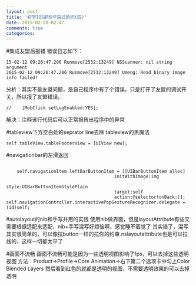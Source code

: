 ```yaml
---
layout: post
title: '初学IOS那些年踩过的坑(四)'
date: 2015-02-28 02:47
comments: true
categories: 
---
```

#集成友盟后报错
错误日志如下：
```
15-02-12 09:26:47.206 Runmove[2532:13249] NSScanner: nil string argument
2015-02-12 09:26:47.206 Runmove[2532:13249] Umeng: Read binary image info failed!
```
分析：其实不是友盟问题，是自己程序中有了个错误，只是打开了友盟的调试开关，所以报了友盟错误。
```
//    [MobClick setLogEnabled:YES]; 
```
解决：注释该行代码后可以正常报告出程序中的异常

#tableview下方空白处的seprator line去除
tableview的黑魔法
```objc
self.tableView.tableFooterView = [UIView new];
```
#navigationbar的左滑返回
```objc

    self.navigationItem.leftBarButtonItem = [[UIBarButtonItem alloc]
                                         initWithImage:img
                                         style:UIBarButtonItemStylePlain
                                         target:self
                                         action:@selector(onBack:)];
self.navigationController.interactivePopGestureRecognizer.delegate = (id)self;
```
#autolayout的nib和手写并用的实践
使用nib做界面，但是layoutAttribute有些又需要根据适配来适配，nib+手写混写好烦恼啊，感觉睡不着觉了
其实错了，混写其实很简单的，可以像拉button一样的拉你的约束.nslayoutattribute也是可以拉线的，这样一切都太平了

#画面不流畅
画面不流畅可能是因为一些透明视图影响了fps，可以去掉这些透明视图
方法：Product->Profile->Core Animation->右下第二个选项卡中勾上Color Blended Layers
然后看到红色的就都是透明的视图，不需要透明效果的可以去掉透明
